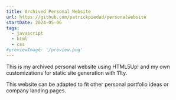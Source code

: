 ```yaml
---
title: Archived Personal Website
url: https://github.com/patrickpiedad/personalwebsite
startDate: 2024-05-06
tags:
  - javascript
  - html
  - css
#previewImage: '/preview.png'
---
```


This is my archived personal website using HTML5Up! and my own customizations for static site generation with 11ty.

This website can be adapted to fit other personal portfolio ideas or company landing pages.